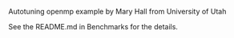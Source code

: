 Autotuning openmp example by Mary Hall from University of Utah

See the README.md in Benchmarks for the details.
